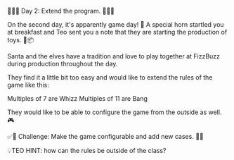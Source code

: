 🌟🌟🌟 Day 2: Extend the program. 🌟🌟🌟

On the second day, it's apparently game day! 🎯
A special horn startled you at breakfast and Teo sent you a note that they are starting the production of toys. 🎁📦

Santa and the elves have a tradition and love to play together at FizzBuzz during production throughout the day.

They find it a little bit too easy and would like to extend the rules of the game like this:

Multiples of 7 are Whizz
Multiples of 11 are Bang

They would like to be able to configure the game from the outside as well. 🎮

✅🚀 Challenge: Make the game configurable and add new cases. 🚀✅

💡TEO HINT: how can the rules be outside of the class?
